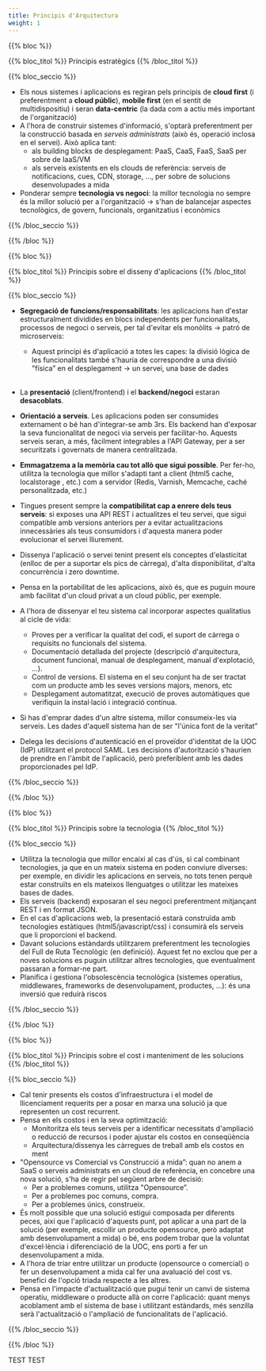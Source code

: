 ```yaml
---
title: Principis d'Arquitectura
weight: 1
---
```

{{% bloc %}}

{{% bloc_titol %}}
Principis estratègics
{{% /bloc_titol %}}

{{% bloc_seccio %}}

* Els nous sistemes i aplicacions es regiran pels principis de **cloud first** (i preferentment a **cloud públic**), **mobile first** (en el sentit de multidispositiu) i seran **data-centric**  (la dada com a actiu més important de l'organització)
* A l'hora de construir sistemes d'informació, s'optarà preferentment per la construcció basada en *serveis administrats* (això és, operació inclosa en el servei). Això aplica tant:
  * als building blocks de desplegament: PaaS, CaaS, FaaS, SaaS per sobre de IaaS/VM
  * als serveis existents en els clouds de referència: serveis de notificacions, cues, CDN, storage, …, per sobre de solucions desenvolupades a mida
* Ponderar sempre **tecnologia vs negoci**: la millor tecnologia no sempre és la millor solució per a l'organització → s'han de balancejar aspectes tecnològics, de govern, funcionals, organitzatius i econòmics

{{% /bloc_seccio %}}

{{% /bloc %}}

{{% bloc %}}

{{% bloc_titol %}}
Principis sobre el disseny d'aplicacions
{{% /bloc_titol %}}

{{% bloc_seccio %}}

* **Segregació de funcions/responsabilitats**: les aplicacions han d'estar estructuralment dividides en blocs independents per funcionalitats, processos de negoci o serveis, per tal d'evitar els monòlits → patró de microserveis:
  * Aquest principi és d'aplicació a totes les capes: la divisió lògica de les funcionalitats també s'hauria de correspondre a una divisió "física” en el desplegament → un servei, una base de dades <br /> <br />


* La **presentació** (client/frontend) i el **backend/negoci** estaran **desacoblats**.
* **Orientació a serveis**. Les aplicacions poden ser consumides externament o bé han d'integrar-se amb 3rs. Els backend han d'exposar la seva funcionalitat de negoci via serveis per facilitar-ho. Aquests serveis seran, a més, fàcilment integrables a l'API Gateway, per a ser securitzats i governats de manera centralitzada.
* **Emmagatzema a la memòria cau tot allò que sigui possible**. Per fer-ho, utilitza la tecnologia que millor s'adapti tant a client (html5 cache, localstorage , etc.) com a servidor (Redis, Varnish, Memcache, caché personalitzada, etc.)
* Tingues present sempre la **compatibilitat cap a enrere dels teus serveis**: si exposes una API REST i actualitzes el teu servei, que sigui compatible amb versions anteriors per a evitar actualitzacions innecessàries als teus consumidors i d'aquesta manera poder evolucionar el servei lliurement.
* Dissenya l'aplicació o servei tenint present els conceptes d'elasticitat (enlloc de per a suportar els pics de càrrega), d'alta disponibilitat, d'alta concurrència i zero downtime.
* Pensa en la portabilitat de les aplicacions, això és, que es puguin moure amb facilitat d'un cloud privat a un cloud públic, per exemple.
* A l'hora de dissenyar el teu sistema cal incorporar aspectes qualitatius al cicle de vida:
  * Proves per a verificar la qualitat del codi, el suport de càrrega o requisits no funcionals del sistema.
  * Documentació detallada del projecte (descripció d'arquitectura, document funcional, manual de desplegament, manual d'explotació, …).
  * Control de versions. El sistema en el seu conjunt ha de ser tractat com un producte amb les seves versions majors, menors, etc
  * Desplegament automatitzat, execució de proves automàtiques que verifiquin la instal·lació i integració contínua.
* Si has d'emprar dades d'un altre sistema, millor consumeix-les via serveis. Les dades d'aquell sistema han de ser "l'única font de la veritat”
* Delega les decisions d'autenticació en el proveïdor d'identitat de la UOC (IdP) utilitzant el protocol SAML. Les decisions d'autorització s'haurien de prendre en l'àmbit de l'aplicació, però preferiblent amb les dades proporcionades pel IdP.

{{% /bloc_seccio %}}

{{% /bloc %}}

{{% bloc %}}

{{% bloc_titol %}}
Principis sobre la tecnologia
{{% /bloc_titol %}}

{{% bloc_seccio %}}

* Utilitza la tecnologia que millor encaixi al cas d'ús, si cal combinant tecnologies, ja que en un mateix sistema en poden conviure diverses: per exemple, en dividir les aplicacions en serveis, no tots tenen perquè estar construïts en els mateixos llenguatges o utilitzar les mateixes bases de dades.
* Els serveis (backend) exposaran el seu negoci preferentment mitjançant REST i en format JSON.
* En el cas d'aplicacions web, la presentació estarà construïda amb tecnologies estàtiques (html5/javascript/css) i consumirà els serveis que li proporcioni el backend.
* Davant solucions estàndards utilitzarem preferentment les tecnologies del Full de Ruta Tecnològic (en definició). Aquest fet no exclou que per a noves solucions es puguin utilitzar altres tecnologies, que eventualment passaran a formar-ne part.
* Planifica i gestiona l'obsolescència tecnològica (sistemes operatius, middlewares, frameworks de desenvolupament, productes, ...): és una inversió que reduirà riscos

{{% /bloc_seccio %}}

{{% /bloc %}}

{{% bloc %}}

{{% bloc_titol %}}
Principis sobre el cost i manteniment de les solucions
{{% /bloc_titol %}}

{{% bloc_seccio %}}

* Cal tenir presents els costos d'infraestructura i el model de llicenciament requerits per a posar en marxa una solució ja que representen un cost recurrent.
* Pensa en els costos i en la seva optimització:
  * Monitoritza els teus serveis per a identificar necessitats d'ampliació o reducció de recursos i poder ajustar els costos en conseqüència
  * Arquitectura/dissenya les càrregues de treball amb els costos en ment
* "Opensource vs Comercial vs Construcció a mida”: quan no anem a SaaS o serveis administrats en un cloud de referència, en concebre una nova solució, s'ha de regir pel següent arbre de decisió:
  * Per a problemes comuns, utilitza "Opensource”.
  * Per a problemes poc comuns, compra.
  * Per a problemes únics, construeix.
* És molt possible que una solució estigui composada per diferents peces, així que l'aplicació d'aquests punt, pot aplicar a una part de la solució (per exemple, escollir un producte opensource, però adaptat amb desenvolupament a mida) o bé, ens podem trobar que la voluntat d'excel·lència i diferenciació de la UOC, ens porti a fer un desenvolupament a mida.
* A l'hora de triar entre utilitzar un producte (opensource o comercial) o fer un desenvolupament a mida cal fer una avaluació del cost vs. benefici de l'opció triada respecte a les altres.
* Pensa en l'impacte d'actualització que pugui tenir un canvi de sistema operatiu, middleware o producte allà on corre l'aplicació: quant menys acoblament amb el sistema de base i utilitzant estàndards, més senzilla serà l'actualització o l'ampliació de funcionalitats de l'aplicació.

{{% /bloc_seccio %}}

{{% /bloc %}}

TEST TEST
